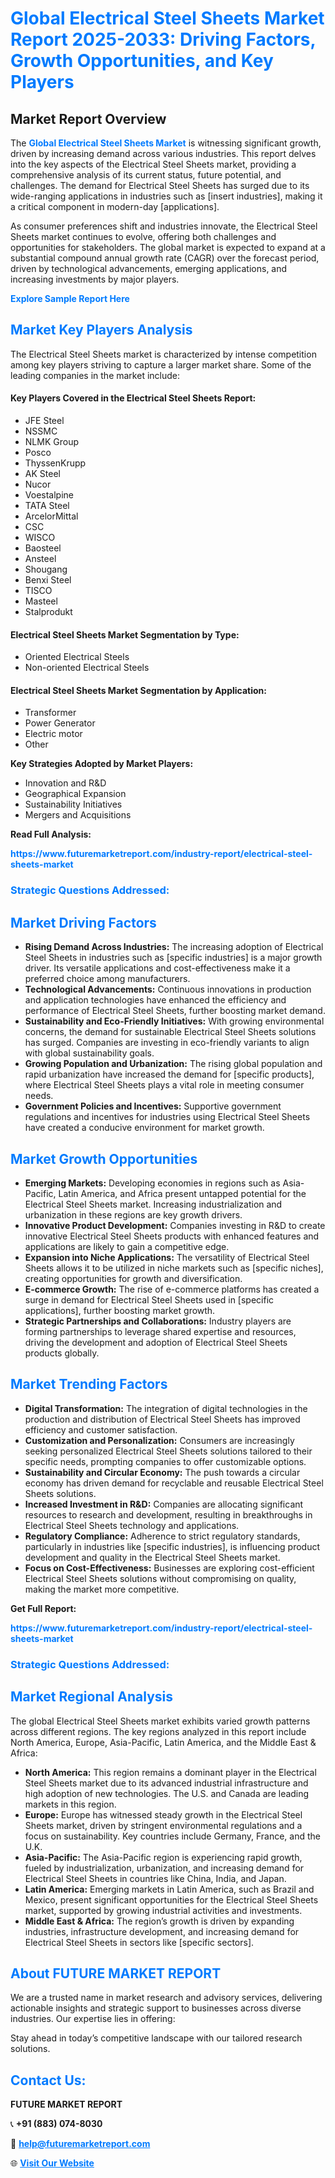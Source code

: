 <h1 style="color: #007BFF;">Global Electrical Steel Sheets Market Report 2025-2033: Driving Factors, Growth Opportunities, and Key Players</h1>

<section id="overview">
<h2>Market Report Overview</h2>
<p>The <a href="https://www.futuremarketreport.com/industry-report/electrical-steel-sheets-market" style="color: #007BFF; text-decoration: none;"><strong>Global Electrical Steel Sheets Market</strong></a> is witnessing significant growth, driven by increasing demand across various industries. This report delves into the key aspects of the Electrical Steel Sheets market, providing a comprehensive analysis of its current status, future potential, and challenges. The demand for Electrical Steel Sheets has surged due to its wide-ranging applications in industries such as [insert industries], making it a critical component in modern-day [applications].</p>
<p>As consumer preferences shift and industries innovate, the Electrical Steel Sheets market continues to evolve, offering both challenges and opportunities for stakeholders. The global market is expected to expand at a substantial compound annual growth rate (CAGR) over the forecast period, driven by technological advancements, emerging applications, and increasing investments by major players.</p>
</section>

<section id="overview">
<p><a href="https://www.futuremarketreport.com/request-sample/reportId=83708" style="color: #007BFF; text-decoration: none;"><strong>Explore Sample Report Here</strong></a></p>
</section>

<section id="key-players">
<h2 style="color: #007BFF;">Market Key Players Analysis</h2>
<p>The Electrical Steel Sheets market is characterized by intense competition among key players striving to capture a larger market share. Some of the leading companies in the market include:</p>
<h4>Key Players Covered in the Electrical Steel Sheets Report:</h4>
<ul><li>JFE Steel</li><li>NSSMC</li><li>NLMK Group</li><li>Posco</li><li>ThyssenKrupp</li><li>AK Steel</li><li>Nucor</li><li>Voestalpine</li><li>TATA Steel</li><li>ArcelorMittal</li><li>CSC</li><li>WISCO</li><li>Baosteel</li><li>Ansteel</li><li>Shougang</li><li>Benxi Steel</li><li>TISCO</li><li>Masteel</li><li>Stalprodukt</li></ul>
<h4>Electrical Steel Sheets Market Segmentation by Type:</h4>
<ul><li>Oriented Electrical Steels</li><li>Non-oriented Electrical Steels</li></ul>

<h4>Electrical Steel Sheets Market Segmentation by Application:</h4>
<ul><li>Transformer</li><li>Power Generator</li><li>Electric motor</li><li>Other</li></ul>
<p><strong>Key Strategies Adopted by Market Players:</strong></p>
<ul>
<li>Innovation and R&D</li>
<li>Geographical Expansion</li>
<li>Sustainability Initiatives</li>
<li>Mergers and Acquisitions</li>
</ul>
</section>

<section>
<p><strong>Read Full Analysis: </strong></p><a href="https://www.futuremarketreport.com/industry-report/electrical-steel-sheets-market" style="color: #007BFF; text-decoration: none;"><strong>https://www.futuremarketreport.com/industry-report/electrical-steel-sheets-market</strong></a>
<h3 style="color: #007BFF;">Strategic Questions Addressed:</h3>
</section>

<section id="driving-factors">
<h2 style="color: #007BFF;">Market Driving Factors</h2>
<ul>
<li><strong>Rising Demand Across Industries:</strong> The increasing adoption of Electrical Steel Sheets in industries such as [specific industries] is a major growth driver. Its versatile applications and cost-effectiveness make it a preferred choice among manufacturers.</li>
<li><strong>Technological Advancements:</strong> Continuous innovations in production and application technologies have enhanced the efficiency and performance of Electrical Steel Sheets, further boosting market demand.</li>
<li><strong>Sustainability and Eco-Friendly Initiatives:</strong> With growing environmental concerns, the demand for sustainable Electrical Steel Sheets solutions has surged. Companies are investing in eco-friendly variants to align with global sustainability goals.</li>
<li><strong>Growing Population and Urbanization:</strong> The rising global population and rapid urbanization have increased the demand for [specific products], where Electrical Steel Sheets plays a vital role in meeting consumer needs.</li>
<li><strong>Government Policies and Incentives:</strong> Supportive government regulations and incentives for industries using Electrical Steel Sheets have created a conducive environment for market growth.</li>
</ul>
</section>

<section id="growth-opportunities">
<h2 style="color: #007BFF;">Market Growth Opportunities</h2>
<ul>
<li><strong>Emerging Markets:</strong> Developing economies in regions such as Asia-Pacific, Latin America, and Africa present untapped potential for the Electrical Steel Sheets market. Increasing industrialization and urbanization in these regions are key growth drivers.</li>
<li><strong>Innovative Product Development:</strong> Companies investing in R&D to create innovative Electrical Steel Sheets products with enhanced features and applications are likely to gain a competitive edge.</li>
<li><strong>Expansion into Niche Applications:</strong> The versatility of Electrical Steel Sheets allows it to be utilized in niche markets such as [specific niches], creating opportunities for growth and diversification.</li>
<li><strong>E-commerce Growth:</strong> The rise of e-commerce platforms has created a surge in demand for Electrical Steel Sheets used in [specific applications], further boosting market growth.</li>
<li><strong>Strategic Partnerships and Collaborations:</strong> Industry players are forming partnerships to leverage shared expertise and resources, driving the development and adoption of Electrical Steel Sheets products globally.</li>
</ul>
</section>

<section id="trending-factors">
<h2 style="color: #007BFF;">Market Trending Factors</h2>
<ul>
<li><strong>Digital Transformation:</strong> The integration of digital technologies in the production and distribution of Electrical Steel Sheets has improved efficiency and customer satisfaction.</li>
<li><strong>Customization and Personalization:</strong> Consumers are increasingly seeking personalized Electrical Steel Sheets solutions tailored to their specific needs, prompting companies to offer customizable options.</li>
<li><strong>Sustainability and Circular Economy:</strong> The push towards a circular economy has driven demand for recyclable and reusable Electrical Steel Sheets solutions.</li>
<li><strong>Increased Investment in R&D:</strong> Companies are allocating significant resources to research and development, resulting in breakthroughs in Electrical Steel Sheets technology and applications.</li>
<li><strong>Regulatory Compliance:</strong> Adherence to strict regulatory standards, particularly in industries like [specific industries], is influencing product development and quality in the Electrical Steel Sheets market.</li>
<li><strong>Focus on Cost-Effectiveness:</strong> Businesses are exploring cost-efficient Electrical Steel Sheets solutions without compromising on quality, making the market more competitive.</li>
</ul>
</section>

<section>
<p><strong>Get Full Report: </strong></p><a href="https://www.futuremarketreport.com/industry-report/electrical-steel-sheets-market" style="color: #007BFF; text-decoration: none;"><strong>https://www.futuremarketreport.com/industry-report/electrical-steel-sheets-market</strong></a>
<h3 style="color: #007BFF;">Strategic Questions Addressed:</h3>
</section>


<section id="regional-analysis">
<h2 style="color: #007BFF;">Market Regional Analysis</h2>
<p>The global Electrical Steel Sheets market exhibits varied growth patterns across different regions. The key regions analyzed in this report include North America, Europe, Asia-Pacific, Latin America, and the Middle East & Africa:</p>
<ul>
<li><strong>North America:</strong> This region remains a dominant player in the Electrical Steel Sheets market due to its advanced industrial infrastructure and high adoption of new technologies. The U.S. and Canada are leading markets in this region.</li>
<li><strong>Europe:</strong> Europe has witnessed steady growth in the Electrical Steel Sheets market, driven by stringent environmental regulations and a focus on sustainability. Key countries include Germany, France, and the U.K.</li>
<li><strong>Asia-Pacific:</strong> The Asia-Pacific region is experiencing rapid growth, fueled by industrialization, urbanization, and increasing demand for Electrical Steel Sheets in countries like China, India, and Japan.</li>
<li><strong>Latin America:</strong> Emerging markets in Latin America, such as Brazil and Mexico, present significant opportunities for the Electrical Steel Sheets market, supported by growing industrial activities and investments.</li>
<li><strong>Middle East & Africa:</strong> The region’s growth is driven by expanding industries, infrastructure development, and increasing demand for Electrical Steel Sheets in sectors like [specific sectors].</li>
</ul>
</section>

<footer>
<h2 style="color: #007BFF;">About FUTURE MARKET REPORT</h2>
<p>We are a trusted name in market research and advisory services, delivering actionable insights and strategic support to businesses across diverse industries. Our expertise lies in offering:</p>

<p>Stay ahead in today’s competitive landscape with our tailored research solutions.</p>

<h2 style="color: #007BFF;">Contact Us:</h2>
<p><strong>FUTURE MARKET REPORT</strong></p>
<p>📞 <strong>+91 (883) 074-8030</strong></p>
<p>📧 <strong><a href="mailto:help@futuremarketreport.com" style="color: #007BFF;">help@futuremarketreport.com</a></strong></p>
<p>🌐 <strong><a href="https://www.futuremarketreport.com/" style="color: #007BFF;">Visit Our Website</a></strong></p>
</footer>
